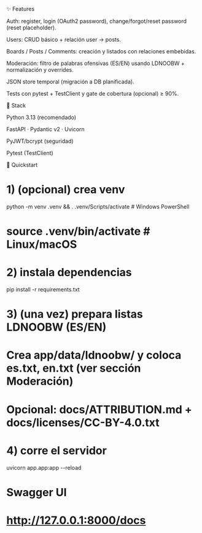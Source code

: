 ✨ Features

Auth: register, login (OAuth2 password), change/forgot/reset password (reset placeholder).

Users: CRUD básico + relación user → posts.

Boards / Posts / Comments: creación y listados con relaciones embebidas.

Moderación: filtro de palabras ofensivas (ES/EN) usando LDNOOBW + normalización y overrides.

JSON store temporal (migración a DB planificada).

Tests con pytest + TestClient y gate de cobertura (opcional) ≥ 90%.

🧱 Stack

Python 3.13 (recomendado)

FastAPI · Pydantic v2 · Uvicorn

PyJWT/bcrypt (seguridad)

Pytest (TestClient)

🚀 Quickstart
# 1) (opcional) crea venv
python -m venv .venv && . .venv/Scripts/activate    # Windows PowerShell
# source .venv/bin/activate                         # Linux/macOS

# 2) instala dependencias
pip install -r requirements.txt

# 3) (una vez) prepara listas LDNOOBW (ES/EN)
# Crea app/data/ldnoobw/ y coloca es.txt, en.txt (ver sección Moderación)
# Opcional: docs/ATTRIBUTION.md + docs/licenses/CC-BY-4.0.txt

# 4) corre el servidor
uvicorn app.app:app --reload

# Swagger UI
# http://127.0.0.1:8000/docs
